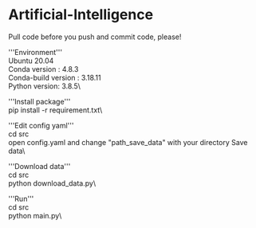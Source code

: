 # Artificial-Intelligence
Pull code before you push and commit code, please!

'''Environment'''\
Ubuntu 20.04\
Conda version : 4.8.3\
Conda-build version : 3.18.11\
Python version: 3.8.5\

'''Install package'''\
pip install -r requirement.txt\

'''Edit config yaml'''\
cd src\
open config.yaml and change "path_save_data" with your directory Save data\


'''Download data'''\
cd src\
python download_data.py\

'''Run'''\
cd src\
python main.py\
